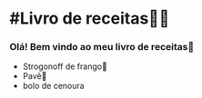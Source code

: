# #Livro de receitas:woman_cook:

### Olá! Bem vindo ao meu livro de receitas:wave:

* Strogonoff de frango:chicken:
* Pavê:cake:
* bolo de cenoura
